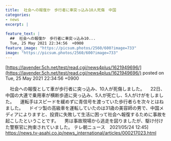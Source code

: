 ```yaml
---
title:  社会への報復か　歩行者に車突っ込み10人死傷　中国  
categories:
- news
excerpt: |
  
feature_text: |
  ##  社会への報復か　歩行者に車突っ込み10...
  Tue, 25 May 2021 22:34:56  +0900
feature_image: "https://picsum.photos/2560/600?image=733"
image: "https://picsum.photos/2560/600?image=733"
---
```


[https://lavender.5ch.net/test/read.cgi/news4plus/1621949696/](https://lavender.5ch.net/test/read.cgi/news4plus/1621949696/)
posted on Tue, 25 May 2021 22:34:56  +0900

<!--more-->

　社会への報復として車が歩行者に突っ込み、10人が死傷しました。 　22日、中国の大連で乗用車が横断歩道に突っ込み、5人が死亡し、5人がけがをしました。 　運転手はスピードを緩めずに青信号を渡っていた歩行者らを次々とはねました。 　ドイツ製の高級車を運転していたのは31歳の美容師の男で、中国メディアによりますと、投資に失敗して生活に困って社会へ報復するために事故を起こしたということです。 　男は事故現場から逃走を図りましたが、駆け付けた警察官に拘束されていました。 テレ朝ニュース　2021/05/24 12:45] https://news.tv-asahi.co.jp/news_international/articles/000217023.html
